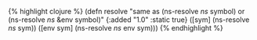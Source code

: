 {% highlight clojure %}
(defn resolve
  "same as (ns-resolve *ns* symbol) or (ns-resolve *ns* &env symbol)"
  {:added "1.0"
   :static true}
  ([sym] (ns-resolve *ns* sym))
  ([env sym] (ns-resolve *ns* env sym)))
{% endhighlight %}
